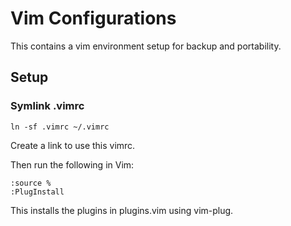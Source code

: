 # Vim Configurations

This contains a vim environment setup for backup and portability.

## Setup

### Symlink .vimrc

```shell
ln -sf .vimrc ~/.vimrc
```

Create a link to use this vimrc.

Then run the following in Vim:

```
:source %
:PlugInstall
```

This installs the plugins in plugins.vim using vim-plug.
